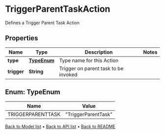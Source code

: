 

# TriggerParentTaskAction

Defines a Trigger Parent Task Action

## Properties

| Name | Type | Description | Notes |
|------------ | ------------- | ------------- | -------------|
|**type** | [**TypeEnum**](#TypeEnum) | Type name for this Action |  |
|**trigger** | **String** | Trigger on parent task to be invoked |  |



## Enum: TypeEnum

| Name | Value |
|---- | -----|
| TRIGGERPARENTTASK | &quot;TriggerParentTask&quot; |



[Back to Model list](../README.md#documentation-for-models) &#8226; [Back to API list](../README.md#documentation-for-api-endpoints) &#8226; [Back to README](../README.md)


